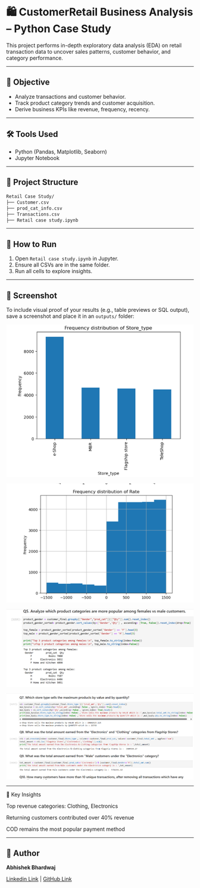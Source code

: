 # 🛍️ CustomerRetail Business Analysis – Python Case Study

This project performs in-depth exploratory data analysis (EDA) on retail transaction data to uncover sales patterns, customer behavior, and category performance.

---

## 📌 Objective

- Analyze transactions and customer behavior.
- Track product category trends and customer acquisition.
- Derive business KPIs like revenue, frequency, recency.

---

## 🛠️ Tools Used

- Python (Pandas, Matplotlib, Seaborn)
- Jupyter Notebook

---

## 📂 Project Structure

```
Retail Case Study/
├── Customer.csv
├── prod_cat_info.csv
├── Transactions.csv
├── Retail case study.ipynb

```

---

## 🚀 How to Run

1. Open `Retail case study.ipynb` in Jupyter.
2. Ensure all CSVs are in the same folder.
3. Run all cells to explore insights.

---


## 📸 Screenshot

To include visual proof of your results (e.g., table previews or SQL output), save a screenshot and place it in an `outputs/` folder:

![Sample Output](outputs/plots/fig1.png)

![Sample Output](outputs/plots/fig2.png)

![Sample Output](outputs/plots/fig3.png)

![Sample Output](outputs/plots/fig4.png)

---
🧠 Key Insights

Top revenue categories: Clothing, Electronics

Returning customers contributed over 40% revenue

COD remains the most popular payment method

---

## 📌 Author

**Abhishek Bhardwaj** 

[Linkedin Link](https://www.linkedin.com/in/abhishekbhardwaj28)  |  [GitHub Link](https://github.com/abhishek-9617)

